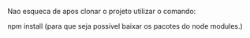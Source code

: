 Nao esqueca de apos clonar o projeto utilizar o comando:

npm install (para que seja possivel baixar os pacotes do node modules.)